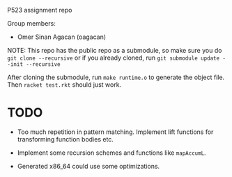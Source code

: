 P523 assignment repo

Group members:

- Omer Sinan Agacan (oagacan)

NOTE: This repo has the public repo as a submodule, so make sure you do `git
clone --recursive` or if you already cloned, run `git submodule update --init
--recursive`

After cloning the submodule, run `make runtime.o` to generate the object file.
Then `racket test.rkt` should just work.

# TODO

- Too much repetition in pattern matching. Implement lift functions for
  transforming function bodies etc.

- Implement some recursion schemes and functions like `mapAccumL`.

- Generated x86\_64 could use some optimizations.
